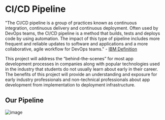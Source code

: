 # CI/CD Pipeline
"The CI/CD pipeline is a group of practices known as continuous integration, continuous delivery and continuous deployment. Often used by DevOps teams, the CI/CD pipeline is a method that builds, tests and deploys code by using automation. The impact of this type of pipeline includes more frequent and reliable updates to software and applications and a more collaborative, agile workflow for DevOps teams." - <a href="https://www.ibm.com/cloud/blog/ci-cd-pipeline">IBM Definition</a>

This project will address the “behind-the-scenes” for most app development processes in companies along with popular technologies used in the industry that students do not usually learn about early in their career. The benefits of this project will provide an understanding and exposure for early industry professionals and non-technical professionals about app development from implementation to deployment infrastructure.


## Our Pipeline
![image](https://user-images.githubusercontent.com/42750062/158910311-8630ea3d-34cd-4350-bf93-266f7f3dabca.png)
